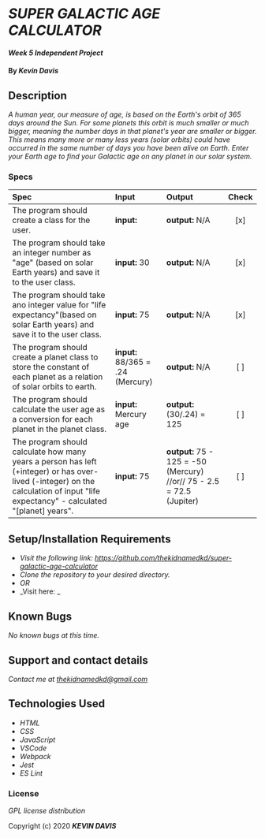 # _SUPER GALACTIC AGE CALCULATOR_

#### _Week 5 Independent Project_

#### By _Kevin Davis_

## Description

_A human year, our measure of age, is based on the Earth's orbit of 365 days around the Sun. For some planets this orbit is much smaller or much bigger, meaning the number days in that planet's year are smaller or bigger. This means many more or many less years (solar orbits) could have occurred in the same number of days you have been alive on Earth. Enter your Earth age to find your Galactic age on any planet in our solar system._

### Specs
| Spec | Input | Output | Check |
| :---------- | :---------- | :---------- | :-----------: |
| The program should create a class for the user. | <strong>input:</strong>| <strong>output:</strong> N/A | [x] |
| The program should take an integer number as "age" (based on solar Earth years) and save it to the user class. | <strong>input:</strong> 30 | <strong>output:</strong> N/A | [x] |
| The program should take ano integer value for "life expectancy"(based on solar Earth years) and save it to the user class. | <strong>input:</strong> 75 | <strong>output:</strong> N/A | [x] |
| The program should create a planet class to store the constant of each planet as a relation of solar orbits to earth. | <strong>input:</strong> 88/365 = .24 (Mercury) | <strong>output:</strong> N/A | [ ] |
| The program should calculate the user age as a conversion for each planet in the planet class. | <strong>input:</strong> Mercury age | <strong>output:</strong> (30/.24) = 125 | [ ] |
| The program should calculate how many years a person has left (+integer) or has over-lived (-integer) on the calculation of input "life expectancy" - calculated "[planet] years". | <strong>input:</strong> 75 | <strong>output:</strong> 75 - 125 = -50 (Mercury) //or// 75 - 2.5 = 72.5 (Jupiter) | [ ] |

<!-- | When the user inputs their age based on a birthday, the program should calculate for number of days they been alive. | <strong>input:</strong> Nov. 25 1989 | <strong>output:</strong> "On Earth you are 30 years or 11, 171 days." | 
| The program should save the number of days from the input to an object for the user, then calculate an age for the alotted planets in corresponding years. | <strong>input:</strong> Nov. 25 1989 | <strong>output:</strong> "On Mercury you are... X years" |
| When the user inputs their average life expectancy (based on solar Earth years) in addition to their birthday, the program should calculate how many years a person has left or has over lived on other planets solar years. | <strong>input:</strong> 75 years | <strong>output:</strong> On Mercury you have outlived your life expectancy by 52 years. On Jupiter you are expected to live another 72 years | -->


## Setup/Installation Requirements

* _Visit the following link: https://github.com/thekidnamedkd/super-galactic-age-calculator_
* _Clone the repository to your desired directory._
* _OR_
* _Visit here: _


## Known Bugs

_No known bugs at this time._

## Support and contact details

_Contact me at <thekidnamedkd@gmail.com>_

## Technologies Used

* _HTML_
* _CSS_
* _JavaScript_
* _VSCode_
* _Webpack_
* _Jest_
* _ES Lint_

### License

*GPL license distribution*

Copyright (c) 2020 **_KEVIN DAVIS_**
